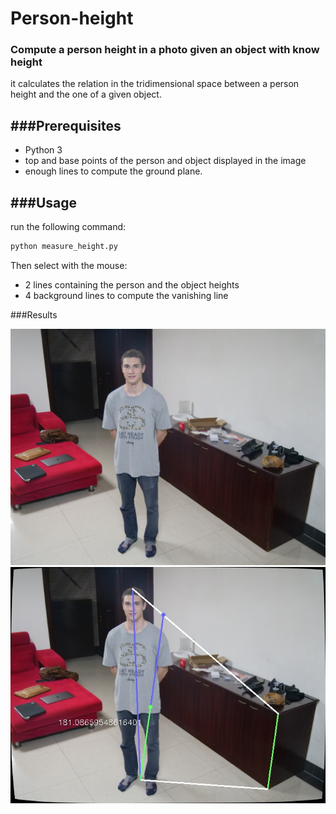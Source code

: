 # Person-height
### Compute a person height in a photo given an object with know height

it calculates the relation in the tridimensional space between a person height and the one of a given object.

###Prerequisites
---

* Python 3
* top and base points of the person and object displayed in the image 
* enough lines to compute the ground plane. 
 

###Usage
---

run the following command:

```html
python measure_height.py
```

Then select with the mouse:

* 2 lines containing the person and the object heights 
* 4 background lines to compute the vanishing line

###Results

![](test.jpg)
![](result.jpg)

